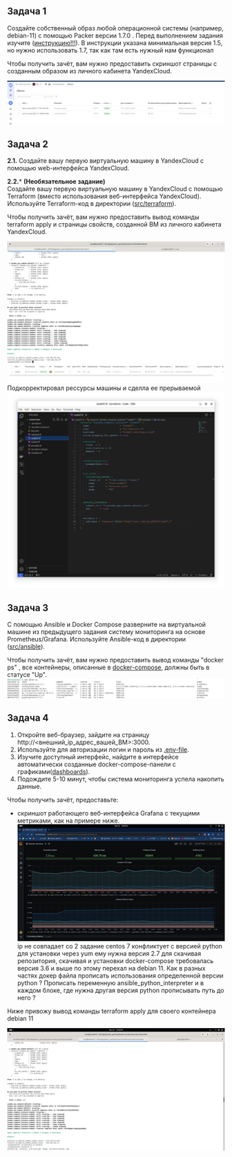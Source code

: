 ## Задача 1
Создайте собственный образ любой операционной системы (например, debian-11) с помощью Packer версии 1.7.0 . Перед выполнением задания изучите ([инструкцию!!!](https://cloud.yandex.ru/docs/tutorials/infrastructure-management/packer-quickstart)). В инструкции указана минимальная версия 1.5, но нужно использовать 1.7, так как там есть нужный нам функционал



Чтобы получить зачёт, вам нужно предоставить скриншот страницы с созданным образом из личного кабинета YandexCloud.

![Task_2_4_1](img/1.jpg)



## Задача 2

**2.1.** Создайте вашу первую виртуальную машину в YandexCloud с помощью web-интерфейса YandexCloud.        

**2.2.*** **(Необязательное задание)**      
Создайте вашу первую виртуальную машину в YandexCloud с помощью Terraform (вместо использования веб-интерфейса YandexCloud).
Используйте Terraform-код в директории ([src/terraform](https://github.com/netology-group/virt-homeworks/tree/virt-11/05-virt-04-docker-compose/src/terraform)).

Чтобы получить зачёт, вам нужно предоставить вывод команды terraform apply и страницы свойств, созданной ВМ из личного кабинета YandexCloud.


![Task_2_4_2_1](img/2_1.jpg)
![Task_2_4_2_2](img/2_2.jpg)
Подкорректировал рессурсы машины и сделла ее прерываемой
![Task_2_4_2_3](img/2_3.jpg)


## Задача 3

С помощью Ansible и Docker Compose разверните на виртуальной машине из предыдущего задания систему мониторинга на основе Prometheus/Grafana.
Используйте Ansible-код в директории ([src/ansible](https://github.com/netology-group/virt-homeworks/tree/virt-11/05-virt-04-docker-compose/src/ansible)).

Чтобы получить зачёт, вам нужно предоставить вывод команды "docker ps" , все контейнеры, описанные в [docker-compose](https://github.com/netology-group/virt-homeworks/blob/virt-11/05-virt-04-docker-compose/src/ansible/stack/docker-compose.yaml),  должны быть в статусе "Up".
![Task_2_4_3](img/3.jpg)
## Задача 4

1. Откройте веб-браузер, зайдите на страницу http://<внешний_ip_адрес_вашей_ВМ>:3000.
2. Используйте для авторизации логин и пароль из [.env-file](https://github.com/netology-group/virt-homeworks/blob/virt-11/05-virt-04-docker-compose/src/ansible/stack/.env).
3. Изучите доступный интерфейс, найдите в интерфейсе автоматически созданные docker-compose-панели с графиками([dashboards](https://grafana.com/docs/grafana/latest/dashboards/use-dashboards/)).
4. Подождите 5-10 минут, чтобы система мониторинга успела накопить данные.

Чтобы получить зачёт, предоставьте: 

- скриншот работающего веб-интерфейса Grafana с текущими метриками, как на примере ниже.
![Task_2_4_4](img/4.jpg)
ip не совпадает со 2 задание centos 7 конфликтует с версией python для установки через yum ему нужна версия 2.7 для скачивая репозитория, скачивая и установки docker-compose  требовалась версия 3.6 и выше по этому перехал на debian 11. 
Как в разных частях докер файла прописать использования определенной версии python ? Прописать переменную ansible_python_interpreter  и в каждом блоке, где нужна другая версия python прописывать путь до него ?

Ниже привожу вывод команды terraform apply для своего контейнера debian 11

![Task_2_4_4_1](img/4.1.jpg)
